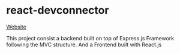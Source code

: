 # react-devconnector

[Website](https://software-framework.com)

This project consist a backend built on top of Express.js Framework following the MVC structure.
And a Frontend built with React.js